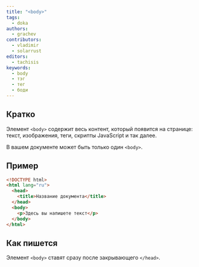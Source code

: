 ```yaml
---
title: "<body>"
tags:
  - doka
authors:
  - grachev
contributors:
  - vladimir
  - solarrust
editors:
  - tachisis
keywords:
  - body
  - тэг
  - тег
  - боди
---
```


## Кратко

Элемент `<body>` содержит весь контент, который появится на странице: текст, изображения, теги, скрипты JavaScript и так далее.

В вашем документе может быть только один `<body>`.

## Пример

```html
<!DOCTYPE html>
<html lang="ru">
  <head>
    <title>Название документа</title>
  </head>
  <body>
    <p>Здесь вы напишете текст</p>
  </body>
</html>
```

## Как пишется

Элемент `<body>` ставят сразу после закрывающего `</head>`.
